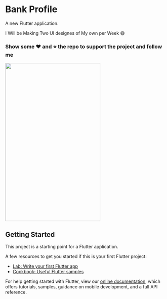 # Bank Profile

A new Flutter application.

I Will be Making Two UI designes of My own per Week :smile:
### Show some :heart: and :star: the repo to support the project and follow me

<img  height=500px width=300px src=". https://github.com/BubblyBoy/Bank-profile/blob/master/Screenshot_20190525-164447.png   "> 

## Getting Started

This project is a starting point for a Flutter application.

A few resources to get you started if this is your first Flutter project:

- [Lab: Write your first Flutter app](https://flutter.io/docs/get-started/codelab)
- [Cookbook: Useful Flutter samples](https://flutter.io/docs/cookbook)

For help getting started with Flutter, view our 
[online documentation](https://flutter.io/docs), which offers tutorials, 
samples, guidance on mobile development, and a full API reference.
